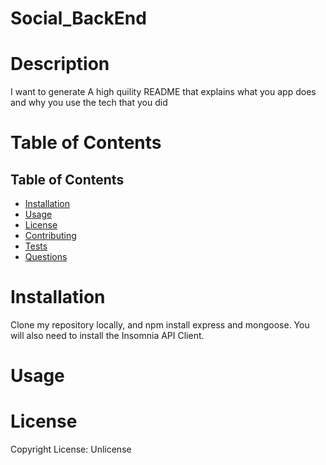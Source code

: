 # Social_BackEnd


# Description

I want to generate A high quility README that explains what you app does and why you use the tech that you did

# Table of Contents

## Table of Contents
  - [Installation](#installation)
  - [Usage](#usage)
  - [License](#license)
  - [Contributing](#contributing)
  - [Tests](#tests)
  - [Questions](#questions)

# Installation

Clone my repository locally, and npm install express and mongoose. You will also need to install the Insomnia API Client.

# Usage


# License

Copyright  License: Unlicense
